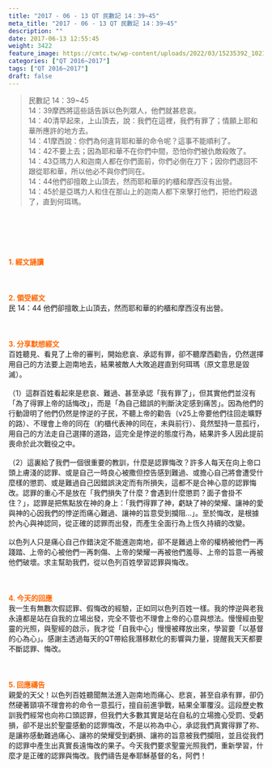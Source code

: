 ```yaml
---
title: "2017 - 06 - 13 QT 民數記 14：39~45"
meta_title: "2017 - 06 - 13 QT 民數記 14：39~45"
description: ""
date: 2017-06-13 12:55:45
weight: 3422
feature_image: https://cmtc.tw/wp-content/uploads/2022/03/15235392_10211799862337740_180693556567566654_o-1.webp
categories: ["QT 2016~2017"]
tags: ["QT 2016~2017"]
draft: false
---
```


<blockquote>民數記 14：39~45<br />
14：39摩西將這些話告訴以色列眾人，他們就甚悲哀。<br />
14：40清早起來，上山頂去，說：我們在這裡，我們有罪了；情願上耶和華所應許的地方去。<br />
14：41摩西說：你們為何違背耶和華的命令呢？這事不能順利了。<br />
14：42不要上去；因為耶和華不在你們中間，恐怕你們被仇敵殺敗了。<br />
14：43亞瑪力人和迦南人都在你們面前，你們必倒在刀下；因你們退回不跟從耶和華，所以他必不與你們同在。<br />
14：44他們卻擅敢上山頂去，然而耶和華的約櫃和摩西沒有出營。<br />
14：45於是亞瑪力人和住在那山上的迦南人都下來擊打他們，把他們殺退了，直到何珥瑪。</blockquote><br />
&nbsp;<br />
<br />
&nbsp;<br />
<br />
<span style="color: #ff6600;"><strong>1. </strong><strong>經文誦讀</strong></span><br />
<br />
<span style="color: #ff6600;"><strong> </strong></span><br />
<br />
<span style="color: #ff6600;"><strong>2. </strong><strong>領受經文<br />
</strong></span>民 14：44 他們卻擅敢上山頂去，然而耶和華的約櫃和摩西沒有出營。<br />
<br />
&nbsp;<br />
<br />
<span style="color: #ff6600;"><strong>3. 分享默想經文<br />
</strong></span>百姓聽見、看見了上帝的審判，開始悲哀、承認有罪，卻不聽摩西勸告，仍然選擇用自己的方法要上迦南地去，結果被敵人大敗追趕直到何珥瑪（原文意思是毀滅）。<br />
<br />
（1）這群百姓看起來是悲哀、難過、甚至承認「我有罪了」，但其實他們並沒有「為了得罪上帝的話悔改」，而是「為自己錯誤的判斷決定感到痛苦」。因為他們的行動證明了他們仍然是悖逆的子民，不聽上帝的勸告（v25上帝要他們往回走曠野的路）、不理會上帝的同在（約櫃代表神的同在，未與前行）、竟然堅持一意孤行，用自己的方法走自己選擇的道路，這完全是悖逆的態度行為，結果許多人因此提前喪命於此次戰役之中。<br />
<br />
（2）這裏給了我們一個很重要的教訓，什麼是認罪悔改？許多人每天在向上帝口頭上膚淺的認罪、或是自己一時良心被撒但控告感到難過、或擔心自己將會遭受什麼樣的懲罰、或是難過自己因錯誤決定而有所損失，這都不是合神心意的認罪悔改。認罪的重心不是放在「我們損失了什麼？會遇到什麼懲罰？面子會掛不住？」，認罪是把焦點放在神的身上：「我們得罪了神，虧缺了神的榮耀、讓神的愛與神的心因我們的悖逆而痛心難過、讓神的旨意受到攔阻…」。至於悔改，是根據於內心與神認同，從正確的認罪而出發，而產生全面行為上恆久持續的改變。<br />
<br />
以色列人只是痛心自己作錯決定不能進迦南地，卻不是難過上帝的權柄被他們一再踐踏、上帝的心被他們一再刺傷、上帝的榮耀一再被他們羞辱、上帝的旨意一再被他們破壞。求主幫助我們，從以色列百姓學習認罪與悔改。<br />
<br />
&nbsp;<br />
<br />
<span style="color: #ff6600;"><strong>4. 今天的回應<br />
</strong></span>我一生有無數次假認罪、假悔改的經驗，正如同以色列百姓一樣。我的悖逆與老我永遠都是站在自我的立場出發，完全不管也不理會上帝的心意與想法。慢慢經由聖靈的光照，與聖經的啟示，我才從「自我中心」慢慢被釋放出來，學習要「以基督的心為心」。感謝主透過每天的QT帶給我潛移默化的影響與力量，提醒我天天都要不斷認罪、悔改。<br />
<br />
&nbsp;<br />
<br />
<span style="color: #ff6600;"><strong>5. 回應禱告<br />
</strong></span>親愛的天父！以色列百姓聽聞無法進入迦南地而痛心、悲哀，甚至自承有罪，卻仍然硬著頸項不理會祢的命令一意孤行，擅自前進爭戰，結果全軍覆沒。這段歷史教訓我們經常也向祢口頭認罪，但我們大多數其實是站在自私的立場擔心受罰、受虧損，卻不是出於聖靈感動的認罪悔改，不是以祢為中心，承認我們真實得罪了祢、是讓祢感動難過痛心、讓祢的榮耀受到虧損、讓祢的旨意被我們攔阻，並且從我們的認罪中產生出真實長遠悔改的果子。今天我們要求聖靈光照我們，重新學習，什麼才是正確的認罪與悔改。我們禱告是奉耶穌基督的名，阿們！
        